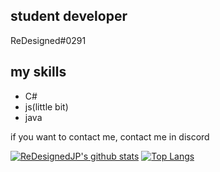 ## student developer

ReDesigned#0291

## my skills
- C#
- js(little bit)
- java

if you want to contact me, contact me in discord  

[![ReDesignedJP's github stats](https://github-readme-stats.vercel.app/api/?username=ReDesignedJP&show_icons=true&title_color=fff&icon_color=fd79a8&text_color=fd79a8&bg_color=2C2F33)](https://github.com/ReDesignedJP)
[![Top Langs](https://github-readme-stats.vercel.app/api/top-langs/?username=ReDesignedJP&layout=compact)](https://github.com/ReDesignedJP)
